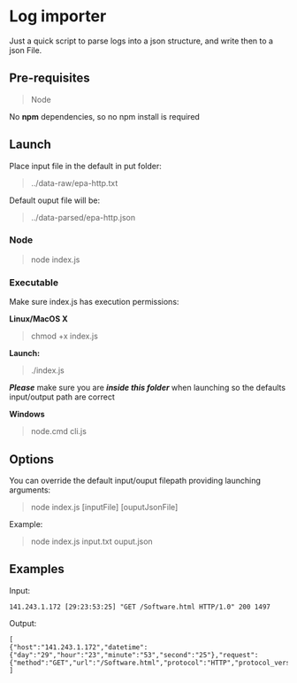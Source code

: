 # Log importer
Just a quick script to parse logs into a json structure, and write then to a json File.


## Pre-requisites

>Node

No **npm** dependencies, so no npm install is required
## Launch
Place input file in the default in put folder:
> ../data-raw/epa-http.txt

Default ouput file will be:
> ../data-parsed/epa-http.json

### Node
>node index.js

### Executable

Make sure index.js has execution permissions:

**Linux/MacOS X**

>chmod +x index.js

**Launch:**
>./index.js

**_Please_** make sure you are ***inside this folder*** when launching so the defaults input/output path are correct

**Windows**
>node.cmd cli.js


## Options

You can override the default input/ouput filepath providing launching arguments:
> node index.js [inputFile] [ouputJsonFile]

Example:

>node index.js input.txt ouput.json

## Examples

Input:
```
141.243.1.172 [29:23:53:25] "GET /Software.html HTTP/1.0" 200 1497
```

Output:
```
[
{"host":"141.243.1.172","datetime":{"day":"29","hour":"23","minute":"53","second":"25"},"request":{"method":"GET","url":"/Software.html","protocol":"HTTP","protocol_version":"1.0"},"response_code":"200","document_size":"1497"}
]
```
